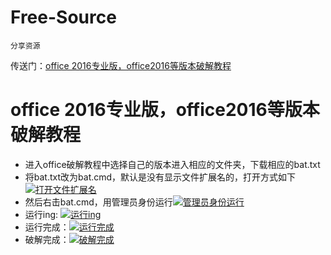 # Free-Source
    分享资源
    
传送门：[office 2016专业版，office2016等版本破解教程](https://github.com/Rain120/Free-Source/tree/master/office%20%E7%A0%B4%E8%A7%A3%E6%95%99%E7%A8%8B)
# office 2016专业版，office2016等版本破解教程
  - 进入office破解教程中选择自己的版本进入相应的文件夹，下载相应的bat.txt
  - 将bat.txt改为bat.cmd，默认是没有显示文件扩展名的，打开方式如下[![打开文件扩展名](https://s1.ax1x.com/2018/07/21/P8IiiF.png)](https://imgchr.com/i/P8IiiF)
  - 然后右击bat.cmd，用管理员身份运行[![管理员身份运行](https://s1.ax1x.com/2018/07/21/P8IFG4.png)](https://imgchr.com/i/P8IFG4)
  - 运行ing: [![运行ing](https://s1.ax1x.com/2018/07/21/P8I9aT.png)](https://imgchr.com/i/P8I9aT)
  - 运行完成：[![运行完成](https://s1.ax1x.com/2018/07/21/P8IkRJ.png)](https://imgchr.com/i/P8IkRJ)
  - 破解完成：[![破解完成](https://s1.ax1x.com/2018/07/21/P8ICIU.png)](https://imgchr.com/i/P8ICIU)
